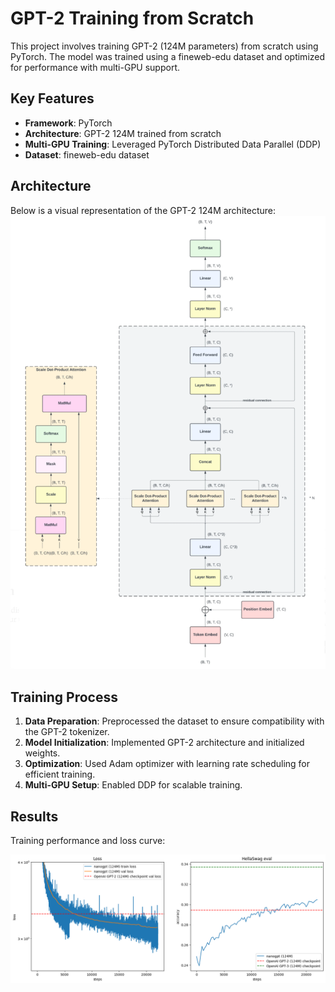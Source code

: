 # GPT-2 Training from Scratch

This project involves training GPT-2 (124M parameters) from scratch using PyTorch. The model was trained using a fineweb-edu dataset and optimized for performance with multi-GPU support.

## Key Features
- **Framework**: PyTorch
- **Architecture**: GPT-2 124M trained from scratch
- **Multi-GPU Training**: Leveraged PyTorch Distributed Data Parallel (DDP)
- **Dataset**: fineweb-edu dataset

## Architecture
Below is a visual representation of the GPT-2 124M architecture:
![GPT2 architecture](gpt2.png)


## Training Process
1. **Data Preparation**: Preprocessed the dataset to ensure compatibility with the GPT-2 tokenizer.
2. **Model Initialization**: Implemented GPT-2 architecture and initialized weights.
3. **Optimization**: Used Adam optimizer with learning rate scheduling for efficient training.
4. **Multi-GPU Setup**: Enabled DDP for scalable training.

## Results
Training performance and loss curve:

![Training Plot](loss_accuracy_plot.png)

